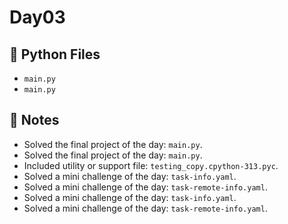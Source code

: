 # Day03

## 📄 Python Files
- `main.py`
- `main.py`

## 📝 Notes
- Solved the final project of the day: `main.py`.
- Solved the final project of the day: `main.py`.
- Included utility or support file: `testing_copy.cpython-313.pyc`.
- Solved a mini challenge of the day: `task-info.yaml`.
- Solved a mini challenge of the day: `task-remote-info.yaml`.
- Solved a mini challenge of the day: `task-info.yaml`.
- Solved a mini challenge of the day: `task-remote-info.yaml`.